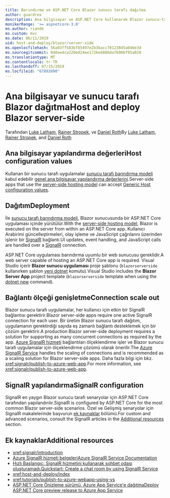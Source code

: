 ```yaml
---
title: Barındırma ve ASP.NET Core Blazor sunucu tarafı dağıtma
author: guardrex
description: Ana bilgisayar ve ASP.NET Core kullanarak Blazor sunucu-tarafı uygulamasını dağıtma hakkında bilgi edinin.
monikerRange: '>= aspnetcore-3.0'
ms.author: riande
ms.custom: mvc
ms.date: 06/11/2019
uid: host-and-deploy/blazor/server-side
ms.openlocfilehash: 56a03ff583bf85497e2b3bacc70123845a046e3d
ms.sourcegitcommit: 040aedca220ed24ee1726e6886daf6906f95a028
ms.translationtype: MT
ms.contentlocale: tr-TR
ms.lasthandoff: 07/15/2019
ms.locfileid: "67892690"
---
```

# <a name="host-and-deploy-blazor-server-side"></a><span data-ttu-id="ed39c-103">Ana bilgisayar ve sunucu tarafı Blazor dağıtma</span><span class="sxs-lookup"><span data-stu-id="ed39c-103">Host and deploy Blazor server-side</span></span>

<span data-ttu-id="ed39c-104">Tarafından [Luke Latham](https://github.com/guardrex), [Rainer Stropek](https://www.timecockpit.com), ve [Daniel Roth](https://github.com/danroth27)</span><span class="sxs-lookup"><span data-stu-id="ed39c-104">By [Luke Latham](https://github.com/guardrex), [Rainer Stropek](https://www.timecockpit.com), and [Daniel Roth](https://github.com/danroth27)</span></span>

## <a name="host-configuration-values"></a><span data-ttu-id="ed39c-105">Ana bilgisayar yapılandırma değerleri</span><span class="sxs-lookup"><span data-stu-id="ed39c-105">Host configuration values</span></span>

<span data-ttu-id="ed39c-106">Kullanan bir sunucu tarafı uygulamalar [sunucu tarafı barındırma modeli](xref:blazor/hosting-models#server-side) kabul edebilir [genel ana bilgisayar yapılandırma değerlerini](xref:fundamentals/host/generic-host#host-configuration).</span><span class="sxs-lookup"><span data-stu-id="ed39c-106">Server-side apps that use the [server-side hosting model](xref:blazor/hosting-models#server-side) can accept [Generic Host configuration values](xref:fundamentals/host/generic-host#host-configuration).</span></span>

## <a name="deployment"></a><span data-ttu-id="ed39c-107">Dağıtım</span><span class="sxs-lookup"><span data-stu-id="ed39c-107">Deployment</span></span>

<span data-ttu-id="ed39c-108">İle [sunucu tarafı barındırma modeli](xref:blazor/hosting-models#server-side), Blazor sunucusunda bir ASP.NET Core uygulaması içinde yürütülür.</span><span class="sxs-lookup"><span data-stu-id="ed39c-108">With the [server-side hosting model](xref:blazor/hosting-models#server-side), Blazor is executed on the server from within an ASP.NET Core app.</span></span> <span data-ttu-id="ed39c-109">Kullanıcı Arabirimi güncelleştirmeleri, olay işleme ve JavaScript çağrılarını üzerinden işlenir bir [SignalR](xref:signalr/introduction) bağlantı.</span><span class="sxs-lookup"><span data-stu-id="ed39c-109">UI updates, event handling, and JavaScript calls are handled over a [SignalR](xref:signalr/introduction) connection.</span></span>

<span data-ttu-id="ed39c-110">ASP.NET Core uygulaması barındırma uyumlu bir web sunucusu gereklidir.</span><span class="sxs-lookup"><span data-stu-id="ed39c-110">A web server capable of hosting an ASP.NET Core app is required.</span></span> <span data-ttu-id="ed39c-111">Visual Studio içerir **Blazor sunucu uygulaması** proje şablonu (`blazorserverside` kullanırken şablon [yeni dotnet](/dotnet/core/tools/dotnet-new) komutu).</span><span class="sxs-lookup"><span data-stu-id="ed39c-111">Visual Studio includes the **Blazor Server App** project template (`blazorserverside` template when using the [dotnet new](/dotnet/core/tools/dotnet-new) command).</span></span>

## <a name="connection-scale-out"></a><span data-ttu-id="ed39c-112">Bağlantı ölçeği genişletme</span><span class="sxs-lookup"><span data-stu-id="ed39c-112">Connection scale out</span></span>

<span data-ttu-id="ed39c-113">Blazor sunucu tarafı uygulamalar, her kullanıcı için etkin bir SignalR bağlantısı gerektirir.</span><span class="sxs-lookup"><span data-stu-id="ed39c-113">Blazor server-side apps require one active SignalR connection for each user.</span></span> <span data-ttu-id="ed39c-114">Bir üretim Blazor sunucu tarafı dağıtım, uygulamanın gerektirdiği sayıda eş zamanlı bağlantı desteklemek için bir çözüm gerektirir.</span><span class="sxs-lookup"><span data-stu-id="ed39c-114">A production Blazor server-side deployment requires a solution for supporting as many concurrent connections as required by the app.</span></span> <span data-ttu-id="ed39c-115">[Azure SignalR hizmeti](/azure/azure-signalr/) bağlantıları ölçeklendirme işler ve Blazor sunucu tarafı uygulamalar için ölçeklendirme çözümü olarak önerilir.</span><span class="sxs-lookup"><span data-stu-id="ed39c-115">The [Azure SignalR Service](/azure/azure-signalr/) handles the scaling of connections and is recommended as a scaling solution for Blazor server-side apps.</span></span> <span data-ttu-id="ed39c-116">Daha fazla bilgi için bkz. <xref:signalr/publish-to-azure-web-app>.</span><span class="sxs-lookup"><span data-stu-id="ed39c-116">For more information, see <xref:signalr/publish-to-azure-web-app>.</span></span>

## <a name="signalr-configuration"></a><span data-ttu-id="ed39c-117">SignalR yapılandırma</span><span class="sxs-lookup"><span data-stu-id="ed39c-117">SignalR configuration</span></span>

<span data-ttu-id="ed39c-118">SignalR en yaygın Blazor sunucu tarafı senaryolar için ASP.NET Core tarafından yapılandırılır.</span><span class="sxs-lookup"><span data-stu-id="ed39c-118">SignalR is configured by ASP.NET Core for the most common Blazor server-side scenarios.</span></span> <span data-ttu-id="ed39c-119">Özel ve Gelişmiş senaryolar için SignalR makalelerinde başvurun [ek kaynaklar](#additional-resources) bölümü.</span><span class="sxs-lookup"><span data-stu-id="ed39c-119">For custom and advanced scenarios, consult the SignalR articles in the [Additional resources](#additional-resources) section.</span></span>

## <a name="additional-resources"></a><span data-ttu-id="ed39c-120">Ek kaynaklar</span><span class="sxs-lookup"><span data-stu-id="ed39c-120">Additional resources</span></span>

* <xref:signalr/introduction>
* [<span data-ttu-id="ed39c-121">Azure SignalR hizmeti belgeleri</span><span class="sxs-lookup"><span data-stu-id="ed39c-121">Azure SignalR Service Documentation</span></span>](/azure/azure-signalr/)
* [<span data-ttu-id="ed39c-122">Hızlı Başlangıç: SignalR hizmetini kullanarak sohbet odası oluşturamadı.</span><span class="sxs-lookup"><span data-stu-id="ed39c-122">Quickstart: Create a chat room by using SignalR Service</span></span>](/azure/azure-signalr/signalr-quickstart-dotnet-core)
* <xref:host-and-deploy/index>
* <xref:tutorials/publish-to-azure-webapp-using-vs>
* [<span data-ttu-id="ed39c-123">ASP.NET Core Önizleme sürümü, Azure App Service'e dağıtma</span><span class="sxs-lookup"><span data-stu-id="ed39c-123">Deploy ASP.NET Core preview release to Azure App Service</span></span>](xref:host-and-deploy/azure-apps/index#deploy-aspnet-core-preview-release-to-azure-app-service)
